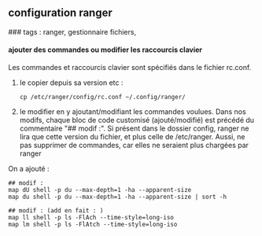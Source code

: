 ## configuration ranger
### tags : ranger, gestionnaire fichiers, 

#### ajouter des commandes ou modifier les raccourcis clavier
Les commandes et raccourcis clavier sont spécifiés dans le fichier rc.conf.

1) le copier depuis sa version etc : 
    ```
    cp /etc/ranger/config/rc.conf ~/.config/ranger/
    ```
2) le modifier en y ajoutant/modifiant les commandes voulues. Dans nos modifs, chaque bloc de code customisé (ajouté/modifié) est précédé du commentaire "## modif :". Si présent dans le dossier config, ranger ne lira que cette version du fichier, et plus celle de /etc/ranger. Aussi, ne pas supprimer de commandes, car elles ne seraient plus chargées par ranger

On a ajouté : 
```
## modif :
map dU shell -p du --max-depth=1 -ha --apparent-size
map du shell -p du --max-depth=1 -ha --apparent-size | sort -h

## modif : (add en fait : )
map ll shell -p ls -FlAch --time-style=long-iso
map lm shell -p ls -FlAtch --time-style=long-iso
```